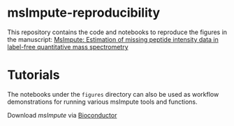 # msImpute-reproducibility
This repository contains the code and notebooks to reproduce the figures in the manuscript: [MsImpute: Estimation of missing peptide intensity data in label-free quantitative mass spectrometry](https://doi.org/10.1016/j.mcpro.2023.100558)

# Tutorials
The notebooks under the `figures` directory can also be used as workflow demonstrations for running various msImpute tools and functions.

Download *msImpute* via [Bioconductor](https://bioconductor.org/packages/release/bioc/html/msImpute.html)
